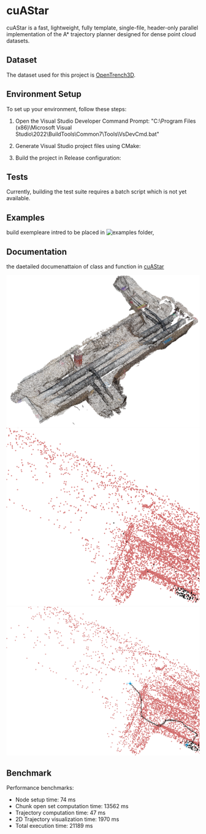 # cuAStar

cuAStar is a fast, lightweight, fully template,  single-file, header-only parallel implementation of the A* trajectory planner designed for dense point cloud datasets.

## Dataset
The dataset used for this project is [OpenTrench3D](https://www.kaggle.com/datasets/hestogpony/opentrench3d).

## Environment Setup
To set up your environment, follow these steps:

1. Open the Visual Studio Developer Command Prompt:
"C:\Program Files (x86)\Microsoft Visual Studio\2022\BuildTools\Common7\Tools\VsDevCmd.bat"

2. Generate Visual Studio project files using CMake:

3. Build the project in Release configuration:

## Tests
Currently, building the test suite requires a batch script which is not yet available.

## Examples
build exempleare intred to  be placed in ![examples](exemple/) folder, 

## Documentation
the daetailed documenattaion of class and function in [cuAStar](https://wissem01chiha.github.io/cuAStar/)

![VTK_trench](build/VTK_trench.png)
![Trajectory 2D](build/traj2d.png)
![Clear Trajectory 2D](build/traj2d_clear.png)

## Benchmark
Performance benchmarks:

- Node setup time: 74 ms
- Chunk open set computation time: 13562 ms
- Trajectory computation time: 47 ms
- 2D Trajectory visualization time: 1970 ms
- Total execution time: 21189 ms
